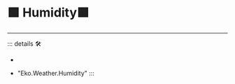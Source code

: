 # 🟩  <ekos>Humidity</ekos>🟩

---

<!-- =================================================== -->
<!-- =================================================== -->
<!-- =================================================== -->
<!-- =================================================== -->
<!-- =================================================== -->
::: details 🛠

-

- "Eko.Weather.Humidity"
:::
